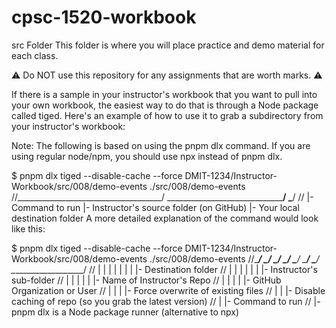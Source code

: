 # cpsc-1520-workbook

src Folder
This folder is where you will place practice and demo material for each class.

⚠️ Do NOT use this repository for any assignments that are worth marks. ⚠️

If there is a sample in your instructor's workbook that you want to pull into your own workbook, the easiest way to do that is through a Node package called tiged. Here's an example of how to use it to grab a subdirectory from your instructor's workbook:

Note: The following is based on using the pnpm dlx command. If you are using regular node/npm, you should use npx instead of pnpm dlx.

$ pnpm dlx tiged --disable-cache --force DMIT-1234/Instructor-Workbook/src/008/demo-events ./src/008/demo-events
//\____________________________________/ \_______________________________________________/ \___________________/
//      |- Command to run               |- Instructor's source folder (on GitHub)        |- Your local destination folder
A more detailed explanation of the command would look like this:

$ pnpm dlx tiged --disable-cache --force DMIT-1234/Instructor-Workbook/src/008/demo-events ./src/008/demo-events
//\______/ \___/ \_____________/ \_____/ \_______/ \_________________/ \_________________/ \___________________/
// |    |          |          |       |             |                     |                     |- Destination folder
// |    |          |          |       |             |                     |- Instructor's sub-folder
// |    |          |          |       |             |- Name of Instructor's Repo
// |    |          |          |       |- GitHub Organization or User
// |    |          |          |- Force overwrite of existing files
// |    |          |- Disable caching of repo (so you grab the latest version)
// |    |- Command to run
// |- pnpm dlx is a Node package runner (alternative to npx)
